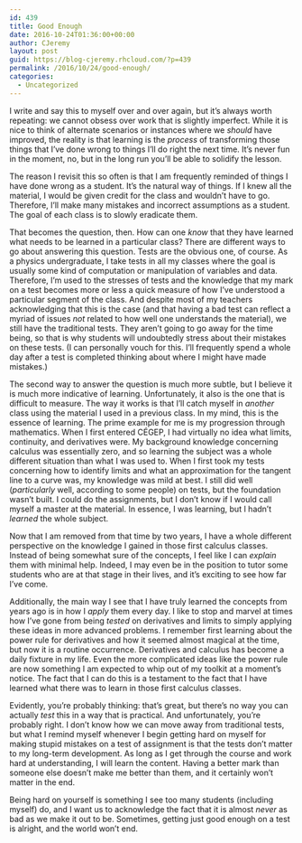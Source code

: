 ```yaml
---
id: 439
title: Good Enough
date: 2016-10-24T01:36:00+00:00
author: CJeremy
layout: post
guid: https://blog-cjeremy.rhcloud.com/?p=439
permalink: /2016/10/24/good-enough/
categories:
  - Uncategorized
---
```

I write and say this to myself over and over again, but it&#8217;s always worth repeating: we cannot obsess over work that is slightly imperfect. While it is nice to think of alternate scenarios or instances where we _should_ have improved, the reality is that learning is the _process_ of transforming those things that I&#8217;ve done wrong to things I&#8217;ll do right the next time. It&#8217;s never fun in the moment, no, but in the long run you&#8217;ll be able to solidify the lesson.

The reason I revisit this so often is that I am frequently reminded of things I have done wrong as a student. It&#8217;s the natural way of things. If I knew all the material, I would be given credit for the class and wouldn&#8217;t have to go. Therefore, I&#8217;ll make many mistakes and incorrect assumptions as a student. The goal of each class is to slowly eradicate them.

That becomes the question, then. How can one _know_ that they have learned what needs to be learned in a particular class? There are different ways to go about answering this question. Tests are the obvious one, of course. As a physics undergraduate, I take tests in all my classes where the goal is usually some kind of computation or manipulation of variables and data. Therefore, I&#8217;m used to the stresses of tests and the knowledge that my mark on a test becomes more or less a quick measure of how I&#8217;ve understood a particular segment of the class. And despite most of my teachers acknowledging that this is the case (and that having a bad test can reflect a myriad of issues _not_ related to how well one understands the material), we still have the traditional tests. They aren&#8217;t going to go away for the time being, so that is why students will undoubtedly stress about their mistakes on these tests. (I can personally vouch for this. I&#8217;ll frequently spend a whole day after a test is completed thinking about where I might have made mistakes.)

The second way to answer the question is much more subtle, but I believe it is much more indicative of learning. Unfortunately, it also is the one that is difficult to measure. The way it works is that I&#8217;ll catch myself in _another_ class using the material I used in a previous class. In my mind, this is the essence of learning. The prime example for me is my progression through mathematics. When I first entered CÉGEP, I had virtually no idea what limits, continuity, and derivatives were. My background knowledge concerning calculus was essentially zero, and so learning the subject was a whole different situation than what I was used to. When I first took my tests concerning how to identify limits and what an approximation for the tangent line to a curve was, my knowledge was mild at best. I still did well (_particularly_ well, according to some people) on tests, but the foundation wasn&#8217;t built. I could do the assignments, but I don&#8217;t know if I would call myself a master at the material. In essence, I was learning, but I hadn&#8217;t _learned_ the whole subject.

Now that I am removed from that time by two years, I have a whole different perspective on the knowledge I gained in those first calculus classes. Instead of being somewhat sure of the concepts, I feel like I can _explain_ them with minimal help. Indeed, I may even be in the position to tutor some students who are at that stage in their lives, and it&#8217;s exciting to see how far I&#8217;ve come.

Additionally, the main way I see that I have truly learned the concepts from years ago is in how I _apply_ them every day. I like to stop and marvel at times how I&#8217;ve gone from being _tested_ on derivatives and limits to simply applying these ideas in more advanced problems. I remember first learning about the power rule for derivatives and how it seemed almost magical at the time, but now it is a routine occurrence. Derivatives and calculus has become a daily fixture in my life. Even the more complicated ideas like the power rule are now something I am expected to whip out of my toolkit at a moment&#8217;s notice. The fact that I can do this is a testament to the fact that I have learned what there was to learn in those first calculus classes.

Evidently, you&#8217;re probably thinking: that&#8217;s great, but there&#8217;s no way you can actually _test_ this in a way that is practical. And unfortunately, you&#8217;re probably right. I don&#8217;t know how we can move away from traditional tests, but what I remind myself whenever I begin getting hard on myself for making stupid mistakes on a test of assignment is that the tests don&#8217;t matter to my long-term development. As long as I get through the course and work hard at understanding, I will learn the content. Having a better mark than someone else doesn&#8217;t make me better than them, and it certainly won&#8217;t matter in the end.

Being hard on yourself is something I see too many students (including myself) do, and I want us to acknowledge the fact that it is almost _never_ as bad as we make it out to be. Sometimes, getting just good enough on a test is alright, and the world won&#8217;t end.